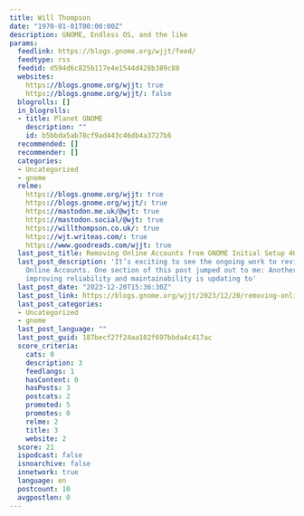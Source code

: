 ```yaml
---
title: Will Thompson
date: "1970-01-01T00:00:00Z"
description: GNOME, Endless OS, and the like
params:
  feedlink: https://blogs.gnome.org/wjjt/feed/
  feedtype: rss
  feedid: d594d6c825b117e4e1544d428b389c88
  websites:
    https://blogs.gnome.org/wjjt: true
    https://blogs.gnome.org/wjjt/: false
  blogrolls: []
  in_blogrolls:
  - title: Planet GNOME
    description: ""
    id: b5bbda5ab78cf9ad443c46db4a3727b6
  recommended: []
  recommender: []
  categories:
  - Uncategorized
  - gnome
  relme:
    https://blogs.gnome.org/wjjt: true
    https://blogs.gnome.org/wjjt/: true
    https://mastodon.me.uk/@wjt: true
    https://mastodon.social/@wjt: true
    https://willthompson.co.uk/: true
    https://wjt.writeas.com/: true
    https://www.goodreads.com/wjjt: true
  last_post_title: Removing Online Accounts from GNOME Initial Setup 46
  last_post_description: 'It’s exciting to see the ongoing work to revitalise GNOME
    Online Accounts. One section of this post jumped out to me: Another big step to
    improving reliability and maintainability is updating to'
  last_post_date: "2023-12-20T15:36:30Z"
  last_post_link: https://blogs.gnome.org/wjjt/2023/12/20/removing-online-accounts-from-gnome-initial-setup-46/
  last_post_categories:
  - Uncategorized
  - gnome
  last_post_language: ""
  last_post_guid: 187becf27f24aa102f697bbda4c417ac
  score_criteria:
    cats: 0
    description: 3
    feedlangs: 1
    hasContent: 0
    hasPosts: 3
    postcats: 2
    promoted: 5
    promotes: 0
    relme: 2
    title: 3
    website: 2
  score: 21
  ispodcast: false
  isnoarchive: false
  innetwork: true
  language: en
  postcount: 10
  avgpostlen: 0
---
```


